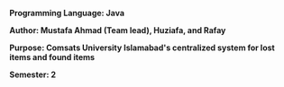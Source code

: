<b>Programming Language: Java

<b>Author: Mustafa Ahmad (Team lead), Huziafa, and Rafay

<b>Purpose: Comsats University Islamabad's centralized system for lost items and found items 

<b>Semester: 2
